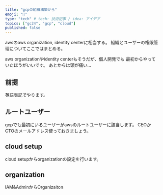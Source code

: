 ```yaml
---
title: "gcpの組織構築から"
emoji: "🐙"
type: "tech" # tech: 技術記事 / idea: アイデア
topics: ["gc24", "gcp", "cloud"]
published: false
---
```


awsのaws organization, identity centerに相当する。
組織とユーザーの権限管理についてここではまとめる。

aws organizationやidentity centerもそうだが、個人開発でも
最初からやっていたほうがいいです。
あとからは頭が痛い...

## 前提

英語表記でやります。

## ルートユーザー

gcpでも最初にいるユーザーがawsのルートユーザーに該当します。
CEOかCTOのメールアドレス使っておきましょう。

## cloud setup

cloud setupからorganizationの設定を行います。


## organization

IAM&AdminからOrganizaiton
